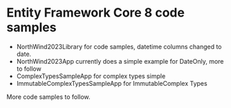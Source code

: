 # Entity Framework Core 8 code samples

- NorthWind2023Library for code samples, datetime columns changed to date.
- NorthWind2023App currently does a simple example for DateOnly, more to follow
- ComplexTypesSampleApp for complex types simple
- ImmutableComplexTypesSampleApp for ImmutableComplex Types

More code samples to follow.